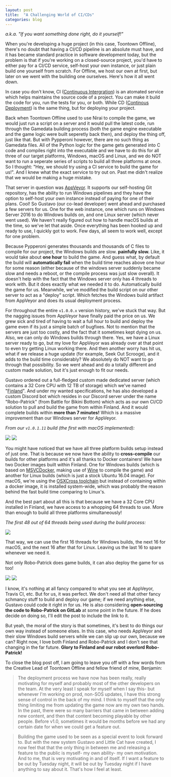 ```yaml
---
layout: post
title:  "A Challenging World of CI/CDs"
categories: blog
---
```

*a.k.a. "If you want something done right, do it yourself!"*

When you're developing a huge project (in this case, Toontown Offline), there's no doubt that having a CI/CD pipeline is an absolute must have, and it has became standard practice in software development today, but the problem is that if you're working on a closed-source project, you'd have to either pay for a CI/CD service, self-host your own instance, or just plain build one yourself from scratch.  For Offline, we host our own at first, but later on we went with the building one ourselves.  Here's how it all went down.

In case you don't know, CI ([Continuous Intergration](https://en.wikipedia.org/wiki/Continuous_integration)) is an atomated service which helps maintains the source code of a project.  You can make it build the code for you, run the tests for you, or both.  While CD ([Continous Deployment](https://en.wikipedia.org/wiki/Continuous_deployment)) is the same thing, but for deploying your project.

Back when Toontown Offline used to use Nirai to compile the game, we would just run a script on a server and it would pull the latest code, run through the Gamedata building process (both the game engine executable and the game logic were built seperetly back then), and deploy the thing off, just like that.  But with Pypperoni however, there are no such thing as Gamedata files.  All of the Python logic for the game gets generated into C code and compiles right into the executable and we have to do this for all three of our target platforms, Windows, macOS and Linux, and we do NOT want to run a seperate series of scripts to build all three platforms at once.  So I thought: "Hey, we should try using a CI service to build the game for us!".  And I knew what the exact service to try out on. Past me didn't realize that we would be making a huge mistake.

That server in question was [AppVeyor](http://appveyor.com/).  It supports our self-hosting Git repository, has the ability to run Windows pipelines and they have the option to self-host your own instance instead of paying for one of their plans.  Cool!  So Gustavo (our co-lead developer) went ahead and purchased a few servers for us.  One for the web instance, one which runs on Windows Server 2016 to do Windows builds on, and one Linux server (which never went used).  We haven't really figured out how to handle macOS builds at the time, so we've let that aside.  Once everything has been hooked up and ready to use, I quickly got to work.  Few days, all seem to work well, except for one problem.

Because Pypperoni generates thousands and thousands of C files to compile for our project, the Windows builds are slow. **painfully slow.**  Like, it would take about **one hour** to build the game.  And guess what, by default the build will **automatically fail** when the build time reaches above one hour for some reason (either because of the windows server suddenly became slow and needs a reboot, or the compile process was just slow overall).  It doesn't help with the fact that the Windows server only has 4 threads to work with.  But it does exactly what we needed it to do.  Automatically build the game for us.  Meanwhile, we've modified the build script on our other server to act as a "deploy" script.  Which fetches the Windows build artifact from AppVeyor and does its usual deployment process.

For throughout the entire `v1.0.0.x` version history, we've stuck that way.  But the nagging issues from AppVeyor have finally paid the price on us.  We grew sick and tired of having to wait a full hour to build and deploy the game even if its just a simple batch of bugfixes.  Not to mention that the servers are just too costly, and the fact that it sometimes kept dying on us.  Also, we can only do Windows builds through there.  Yes, we have a Linux server ready to go, but my love for AppVeyor was already over at that point to even try getting Linux working there. And then another worry has hit us, what if we release a huge update (for example, Seek Out Scrooge), and it adds to the build time considerably?  We absolutely do NOT want to go through that possibility.  So we went ahead and do a totally different and custom made solution, but it's just enough to fit our needs.

Gustavo ordered out a full-fledged custom made dedicated server (which contains a 32 Core CPU with 12 TB of storage) which we've named "[Finland](https://youtu.be/R7BiKZbKffk)".  And under my wanted specifications, he has also developed a custom Discord bot which resides in our Discord server under the name "Robo-Patrick" (from Battle for Bikini Bottom) which acts as our own CI/CD solution to pull and build the game from within Finland.  And it would complete builds within **more than 7 minutes!** Which is a massive improvement than our Windows server for AppVeyor.

*From our `v1.0.1.11` build (the first with macOS implemented):*

<img src="{{site.baseurl}}/assets/img/ci/robopatrick1.png">

<img src="{{site.baseurl}}/assets/img/ci/robopatrick2.png">

You might have noticed that we have all three platform builds setup instead of just one.  That is because we now have the ability to **cross-compile** our builds for other platforms and it's all thanks to Docker containers!  We have two Docker images built within Finland.  One for Windows builds (which is based on [MSVCDocker](https://github.com/paleozogt/MSVCDocker), making use of [Wine](https://www.winehq.org/) to compile the game) and another for Linux builds (which is just a stock Ubuntu 16.04 image).  For macOS, we're using the [OSXCross toolchain](https://github.com/tpoechtrager/osxcross) but instead of containing within a docker image, it is installed system-wide, which was probably the reason behind the fast build time comparing to Linux's.

And the best part about all this is that because we have a 32 Core CPU installed in Finland, we have access to a whopping 64 threads to use.  More than enough to build all three platforms simultaneously!

*The first 48 out of 64 threads being used during the build process:*

<img src="{{site.baseurl}}/assets/img/ci/finland_threads.png">

That way, we can use the first 16 threads for Windows builds, the next 16 for macOS, and the next 16 after that for Linux.  Leaving us the last 16 to spare whenever we need it.

Not only Robo-Patrick does game builds, it can also deploy the game for us too!

<img src="{{site.baseurl}}/assets/img/ci/robopatrick3.png">

<img src="{{site.baseurl}}/assets/img/ci/robopatrick4.png">

I know, it's nothing at all fancy compared to what you see at AppVeyor, Travis CI, etc.  But for us, it was perfect.  We don't need all that other fancy schmancy stuff to build and deploy our game; if we need anything else, Gustavo could code it right in for us.  He is also considering **open-sourcing the code to Robo-Patrick on GitLab** at some point in the future.  If he does decide on doing so, I'll edit the post to include the link to it.

But yeah, the moral of the story is that sometimes, it's best to do things our own way instead of someone elses.  In this case, who needs AppVeyor and their slow Windows build servers while we can slip up our own, because we can?  Right now, I love both Finland and Robo-Patrick and I don't see that changing in the far future.  **Glory to Finland and our robot overlord Robo-Patrick!**

To close the blog post off, I am going to leave you off with a few words from the Creative Lead of Toontown Offline and fellow friend of mine, Benjamin:

> The deployment process we have now has been really, really motivating for myself and probably most of the other developers on the team. At the very least I speak for myself when I say this- but whenever I'm working on prod, non-SOS updates, I have this strong sense of control in the back of my mind. I think to myself that the only thing limiting me from updating the game now are my own two hands. In the past, there were so many barriers that came in between adding new content, and then that content becoming playable by other people. Before v1.0, sometimes it would be months before we had any certain date for when we could get a feature out.

> Building the game used to be seen as a special event to look forward to. But with the new system Gustavo and Little Cat have created, I now feel that that the only thing in between me and releasing a feature to the public is myself- my own ability- my own motivation. And to me, that is very motivating in and of itself. If I want a feature to be out by Tuesday night, it will be out by Tuesday night if I have anything to say about it. That's how I feel at least.
